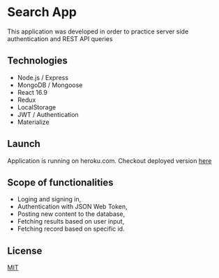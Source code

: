 # Search App

This application was developed in order to practice server side authentication and REST API queries

## Technologies

- Node.js / Express
- MongoDB / Mongoose
- React 16.9
- Redux
- LocalStorage
- JWT / Authentication
- Materialize

## Launch

Application is running on heroku.com.
Checkout deployed version [here](https://salty-stream-30130.herokuapp.com)

## Scope of functionalities

- Loging and signing in,
- Authentication with JSON Web Token,
- Posting new content to the database,
- Fetching results based on user input,
- Fetching record based on specific id.

## License

[MIT](https://choosealicense.com/licenses/mit/)
